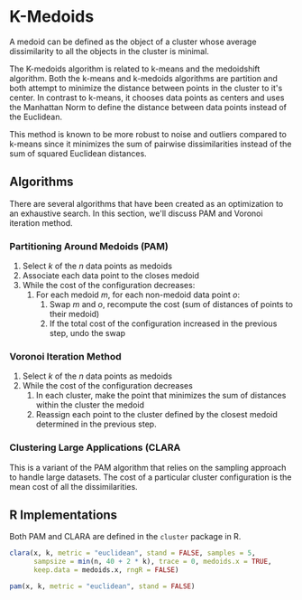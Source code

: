 # K-Medoids

A medoid can be defined as the object of a cluster whose average dissimilarity to all the objects in the cluster is minimal.

The K-medoids algorithm is related to k-means and the medoidshift algorithm. Both the k-means and k-medoids algorithms are partition and both attempt to minimize the distance between points in the cluster to it's center. In contrast to k-means, it chooses data points as centers and uses the Manhattan Norm to define the distance between data points instead of the Euclidean.

This method is known to be more robust to noise and outliers compared to k-means since it minimizes the sum of pairwise dissimilarities instead of the sum of squared Euclidean distances.

## Algorithms

There are several algorithms that have been created as an optimization to an exhaustive search. In this section, we'll discuss PAM and Voronoi iteration method.

### Partitioning Around Medoids (PAM)

1. Select $k$ of the $n$ data points as medoids
2. Associate each data point to the closes medoid
3. While the cost of the configuration decreases:
   1. For each medoid $m$, for each non-medoid data point $o$:
      1. Swap $m$ and $o$, recompute the cost (sum of distances of points to their medoid)
      2. If the total cost of the configuration increased in the previous step, undo the swap



### Voronoi Iteration Method

1. Select $k$ of the $n$ data points as medoids
2. While the cost of the configuration decreases
   1. In each cluster, make the point that minimizes the sum of distances within the cluster the medoid
   2. Reassign each point to the cluster defined by the closest medoid determined in the previous step.



### Clustering Large Applications (CLARA

This is a variant of the PAM algorithm that relies on the sampling approach to handle large datasets. The cost of a particular cluster configuration is the mean cost of all the dissimilarities.



## R Implementations

Both PAM and CLARA are defined in the `cluster` package in R.

```R
clara(x, k, metric = "euclidean", stand = FALSE, samples = 5, 
      sampsize = min(n, 40 + 2 * k), trace = 0, medoids.x = TRUE,
      keep.data = medoids.x, rngR = FALSE)
```

```R
pam(x, k, metric = "euclidean", stand = FALSE)
```

